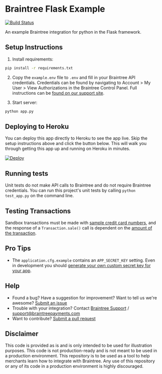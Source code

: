 # Braintree Flask Example
[![Build Status](https://travis-ci.org/braintree/braintree_flask_example.svg?branch=master)](https://travis-ci.org/braintree/braintree_flask_example)

An example Braintree integration for python in the Flask framework.

## Setup Instructions

1. Install requirements:
  ```sh
  pip install -r requirements.txt
  ```

2. Copy the `example.env` file to `.env` and fill in your Braintree API credentials. Credentials can be found by navigating to Account > My User > View Authorizations in the Braintree Control Panel. Full instructions can be [found on our support site](https://articles.braintreepayments.com/control-panel/important-gateway-credentials#api-credentials).

3. Start server:
  ```sh
  python app.py
  ```

## Deploying to Heroku

You can deploy this app directly to Heroku to see the app live. Skip the setup instructions above and click the button below. This will walk you through getting this app up and running on Heroku in minutes.

[![Deploy](https://www.herokucdn.com/deploy/button.svg)](https://heroku.com/deploy?template=https://github.com/braintree/braintree_flask_example&env[BT_ENVIRONMENT]=sandbox)

## Running tests

Unit tests do not make API calls to Braintree and do not require Braintree credentials. You can run this project's unit tests by calling `python test_app.py` on the command line.

## Testing Transactions

Sandbox transactions must be made with [sample credit card numbers](https://developers.braintreepayments.com/reference/general/testing/python#credit-card-numbers), and the response of a `Transaction.sale()` call is dependent on the [amount of the transaction](https://developers.braintreepayments.com/reference/general/testing/python#test-amounts).

## Pro Tips

- The `application.cfg.example` contains an `APP_SECRET_KEY` setting. Even in development you should [generate your own custom secret key for your app](http://flask.pocoo.org/docs/0.10/quickstart/#sessions).

## Help

 * Found a bug? Have a suggestion for improvement? Want to tell us we're awesome? [Submit an issue](https://github.com/braintree/braintree_flask_example/issues)
 * Trouble with your integration? Contact [Braintree Support](https://support.braintreepayments.com/) / support@braintreepayments.com
 * Want to contribute? [Submit a pull request](https://help.github.com/articles/creating-a-pull-request)

## Disclaimer

This code is provided as is and is only intended to be used for illustration purposes. This code is not production-ready and is not meant to be used in a production environment. This repository is to be used as a tool to help merchants learn how to integrate with Braintree. Any use of this repository or any of its code in a production environment is highly discouraged.
